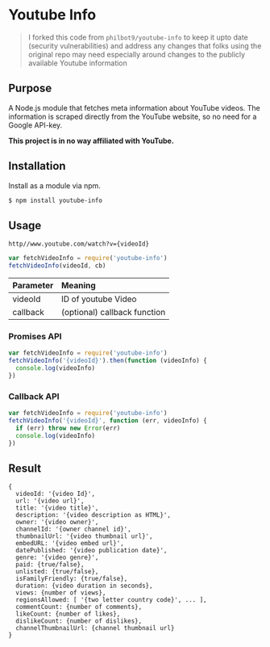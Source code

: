# Youtube Info

> I forked this code from `philbot9/youtube-info` to keep it upto date (security vulnerabilities) 
> and address any changes that folks using the original repo may need especially around changes
> to the publicly available Youtube information


## Purpose

A Node.js module that fetches meta information about YouTube videos. The information is scraped directly from the YouTube website, so no need for a Google API-key.

**This project is in no way affiliated with YouTube.**

## Installation

Install as a module via npm.

```bash
$ npm install youtube-info
```

## Usage

`http//www.youtube.com/watch?v={videoId}`

```javascript
var fetchVideoInfo = require('youtube-info')
fetchVideoInfo(videoId, cb)
```

| Parameter | Meaning                      |
| :-------- | :--------------------------- |
| videoId   | ID of youtube Video          |
| callback  | (optional) callback function |

### Promises API

```javascript
var fetchVideoInfo = require('youtube-info')
fetchVideoInfo('{videoId}').then(function (videoInfo) {
  console.log(videoInfo)
})
```

### Callback API

```javascript
var fetchVideoInfo = require('youtube-info')
fetchVideoInfo('{videoId}', function (err, videoInfo) {
  if (err) throw new Error(err)
  console.log(videoInfo)
})
```

## Result

```
{
  videoId: '{video Id}',
  url: '{video url}',
  title: '{video title}',
  description: '{video description as HTML}',
  owner: '{video owner}',
  channelId: '{owner channel id}',
  thumbnailUrl: '{video thumbnail url}',
  embedURL: '{video embed url}',
  datePublished: '{video publication date}',
  genre: '{video genre}',
  paid: {true/false},
  unlisted: {true/false},
  isFamilyFriendly: {true/false},
  duration: {video duration in seconds},
  views: {number of views},
  regionsAllowed: [ '{two letter country code}', ... ],
  commentCount: {number of comments},
  likeCount: {number of likes},
  dislikeCount: {number of dislikes},
  channelThumbnailUrl: {channel thumbnail url}
}

```

